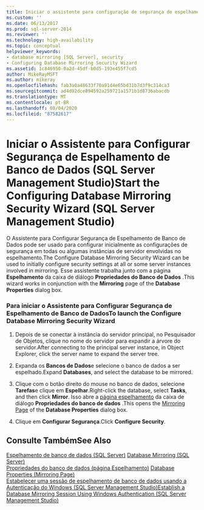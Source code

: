 ```yaml
---
title: Iniciar o assistente para configuração de segurança de espelhamento de banco de dados (SQL Server Management Studio) | Microsoft Docs
ms.custom: ''
ms.date: 06/13/2017
ms.prod: sql-server-2014
ms.reviewer: ''
ms.technology: high-availability
ms.topic: conceptual
helpviewer_keywords:
- database mirroring [SQL Server], security
- Configuring Database Mirroring Security Wizard
ms.assetid: 1c846950-0a2d-45df-b0d5-193e455f7cd5
author: MikeRayMSFT
ms.author: mikeray
ms.openlocfilehash: fab3a0a48633f70a91d4e65bd31b7d3f9c314ca3
ms.sourcegitcommit: ad4d92dce894592a259721a1571b1d8736abacdb
ms.translationtype: MT
ms.contentlocale: pt-BR
ms.lasthandoff: 08/04/2020
ms.locfileid: "87582617"
---
```

# <a name="start-the-configuring-database-mirroring-security-wizard-sql-server-management-studio"></a><span data-ttu-id="3dca1-102">Iniciar o Assistente para Configurar Segurança de Espelhamento de Banco de Dados (SQL Server Management Studio)</span><span class="sxs-lookup"><span data-stu-id="3dca1-102">Start the Configuring Database Mirroring Security Wizard (SQL Server Management Studio)</span></span>
  <span data-ttu-id="3dca1-103">O Assistente para Configurar Segurança de Espelhamento de Banco de Dados pode ser usado para configurar inicialmente as configurações de segurança em todas ou algumas instâncias de servidor envolvidas no espelhamento.</span><span class="sxs-lookup"><span data-stu-id="3dca1-103">The Configure Database Mirroring Security Wizard can be used to initially configure security settings at all or some server instances involved in mirroring.</span></span> <span data-ttu-id="3dca1-104">Esse assistente trabalha junto com a página **Espelhamento** da caixa de diálogo **Propriedades do Banco de Dados** .</span><span class="sxs-lookup"><span data-stu-id="3dca1-104">This wizard works in conjunction with the **Mirroring** page of the **Database Properties** dialog box.</span></span>  
  
### <a name="to-launch-the-configure-database-mirroring-security-wizard"></a><span data-ttu-id="3dca1-105">Para iniciar o Assistente para Configurar Segurança de Espelhamento de Banco de Dados</span><span class="sxs-lookup"><span data-stu-id="3dca1-105">To launch the Configure Database Mirroring Security Wizard</span></span>  
  
1.  <span data-ttu-id="3dca1-106">Depois de se conectar à instância do servidor principal, no Pesquisador de Objetos, clique no nome do servidor para expandir a árvore do servidor.</span><span class="sxs-lookup"><span data-stu-id="3dca1-106">After connecting to the principal server instance, in Object Explorer, click the server name to expand the server tree.</span></span>  
  
2.  <span data-ttu-id="3dca1-107">Expanda os **Bancos de Dados**e selecione o banco de dados a ser espelhado.</span><span class="sxs-lookup"><span data-stu-id="3dca1-107">Expand **Databases**, and select the database to be mirrored.</span></span>  
  
3.  <span data-ttu-id="3dca1-108">Clique com o botão direito do mouse no banco de dados, selecione **Tarefas**e clique em **Espelhar**.</span><span class="sxs-lookup"><span data-stu-id="3dca1-108">Right-click the database, select **Tasks**, and then click **Mirror**.</span></span> <span data-ttu-id="3dca1-109">Isso abre a [página espelhamento](../../relational-databases/databases/database-properties-mirroring-page.md) da caixa de diálogo **Propriedades do banco de dados** .</span><span class="sxs-lookup"><span data-stu-id="3dca1-109">This opens the [Mirroring Page](../../relational-databases/databases/database-properties-mirroring-page.md) of the **Database Properties** dialog box.</span></span>  
  
4.  <span data-ttu-id="3dca1-110">Clique em **Configurar Segurança**.</span><span class="sxs-lookup"><span data-stu-id="3dca1-110">Click **Configure Security**.</span></span>  
  
## <a name="see-also"></a><span data-ttu-id="3dca1-111">Consulte Também</span><span class="sxs-lookup"><span data-stu-id="3dca1-111">See Also</span></span>  
 <span data-ttu-id="3dca1-112">[Espelhamento de banco de dados &#40;SQL Server&#41;](database-mirroring-sql-server.md) </span><span class="sxs-lookup"><span data-stu-id="3dca1-112">[Database Mirroring &#40;SQL Server&#41;](database-mirroring-sql-server.md) </span></span>  
 <span data-ttu-id="3dca1-113">[Propriedades do banco de dados &#40;página Espelhamento&#41;](../../relational-databases/databases/database-properties-mirroring-page.md) </span><span class="sxs-lookup"><span data-stu-id="3dca1-113">[Database Properties &#40;Mirroring Page&#41;](../../relational-databases/databases/database-properties-mirroring-page.md) </span></span>  
 [<span data-ttu-id="3dca1-114">Estabelecer uma sessão de espelhamento de banco de dados usando a Autenticação do Windows &#40;SQL Server Management Studio&#41;</span><span class="sxs-lookup"><span data-stu-id="3dca1-114">Establish a Database Mirroring Session Using Windows Authentication &#40;SQL Server Management Studio&#41;</span></span>](establish-database-mirroring-session-windows-authentication.md)  
  
  
